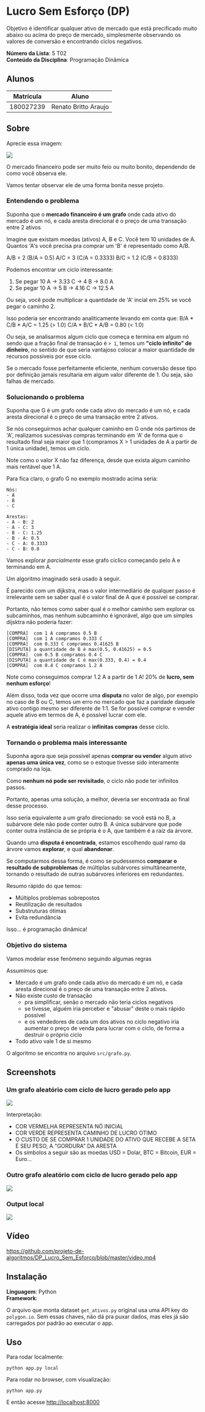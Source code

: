 # Lucro Sem Esforço (DP)

Objetivo é identificar qualquer ativo de mercado que está precificado muito abaixo ou acima do preço de mercado, simplesmente observando os valores de conversão e encontrando ciclos negativos.

**Número da Lista**: 5 T02<br>
**Conteúdo da Disciplina**: Programação Dinâmica<br>

## Alunos

| Matrícula | Aluno                |
| --------- | -------------------- |
| 180027239 | Renato Britto Araujo |

## Sobre 

Aprecie essa imagem:

![](figs/Screenshot%20from%202023-07-05%2022-29-57.png)

O mercado financeiro pode ser muito feio ou muito bonito, dependendo de como você observa ele.

Vamos tentar observar ele de uma forma bonita nesse projeto.

### Entendendo o problema

Suponha que o **mercado financeiro é um grafo** onde cada ativo do mercado é um nó, e cada aresta direcional é o preço de uma transação entre 2 ativos

Imagine que existam moedas (ativos) A, B e C. Você tem 10 unidades de A. Quantos 'A's você precisa pra comprar um 'B' é representado como A/B.

A/B  =  2    (B/A = 0.5)
A/C  =  3    (C/A = 0.3333)
B/C  =  1.2  (C/B = 0.8333)

Podemos encontrar um ciclo interessante:
1. Se pegar 10 A -> 3.33 C -> 4 B -> 8.0 A 
2. Se pegar 10 A -> 5 B -> 4.16 C -> 12.5 A

Ou seja, você pode multiplicar a quantidade de 'A' incial em 25% se você pegar o caminho 2.

Isso poderia ser encontrando analiticamente levando em conta que:
 B/A   *  C/B   *   A/C    = 1.25 (> 1.0)
 C/A   *  B/C   *   A/B    = 0.80 (< 1.0)

Ou seja, se analisarmos algum ciclo que começa e termina em algum nó sendo que a fração final de transação é `> 1`, temos um **"ciclo infinito" de dinheiro**, no sentido de que seria vantajoso colocar a maior quantidade de recursos possíveis por esse ciclo.

Se o mercado fosse perfeitamente eficiente, nenhum conversão desse tipo por definição jamais resultaria em algum valor diferente de 1. Ou seja, são falhas de mercado.

### Solucionando o problema

Suponha que G é um grafo onde cada ativo do mercado é um nó, e cada aresta direcional é o preço de uma transação entre 2 ativos.

Se nós conseguirmos achar qualquer caminho em G onde nós partimos de 'A', realizamos sucessivas compras terminando em 'A' de forma que o resultado final seja maior que 1 (compramos X > 1 unidades de A a partir de 1 única unidade), temos um ciclo.

Note como o valor X não faz diferença, desde que exista algum caminho mais rentável que 1 A.

Para fica claro, o grafo G no exemplo mostrado acima seria:

```
Nós: 
- A
- B
- C

Arestas:
- A - B: 2    
- A - C: 3    
- B - C: 1.25  
- B - A: 0.5
- C - A: 0.3333
- C - B: 0.8
```

Vamos explorar *parcialmente* esse grafo cíclico começando pelo A e terminando em A.

Um algoritmo imaginado será usado à seguir. 

É parecido com um dijkstra, mas o valor intermediário de qualquer passo é irrelevante sem se saber qual é o valor final de A que é possível se comprar. 

Portanto, não temos como saber qual é o melhor caminho sem explorar os subcaminhos, mas nenhum subcaminho é ignorável, algo que um simples dijsktra não poderia fazer:

```
[COMPRA]  com 1 A compramos 0.5 B
[COMPRA]  com 1 A compramos 0.333 C
[COMPRA]  com 0.333 C compramos 0.41625 B
[DISPUTA] a quantidade de B é max(0.5, 0.41625) = 0.5
[COMPRA]  com 0.5 B compramos 0.4 C
[DISPUTA] a quantidade de C é max(0.333, 0.4) = 0.4
[COMPRA]  com 0.4 C compramos 1.2 A
```

Note como conseguimos comprar 1.2 A a partir de 1 A! 20% de **lucro, sem nenhum esforço**!

Além disso, toda vez que ocorre uma **disputa** no valor de algo, por exemplo no caso de B ou C, temos um erro no mercado que faz a paridade daquele ativo contigo mesmo ser diferente de 1:1. Se for possível comprar e vender aquele ativo em termos de A, é possível lucrar com ele.

A **estratégia ideal** seria realizar o **infinitas compras** desse ciclo.

### Tornando o problema mais interessante

Suponha agora que seja possível apenas **comprar ou vender** algum ativo **apenas uma única vez**, como se o estoque tivesse sido interamente comprado na loja. 

Como **nenhum nó pode ser revisitado**, o ciclo não pode ter infinitos passos.

Portanto, apenas uma solução, a melhor, deveria ser encontrada ao final desse processo.

Isso seria equivalente a um grafo direcionado: se você está no B, a subárvore dele não pode conter outro B. A única subárvore que pode conter outra instância de se própria é o A, que também é a raíz da árvore.

Quando uma **disputa é encontrada**, estamos escolhendo qual ramo da árvore vamos **explorar**, e qual **abandonar**.

Se computarmos dessa forma, é como se pudessemos **comparar o resultado de subproblemas** de múltiplas subárvores simultâneamente, tornando o resultado de outras subárvores inferiores em redundantes. 

Resumo rápido do que temos:
- Múltiplos problemas sobrepostos
- Reutilização de resultados
- Substruturas ótimas
- Evita redundância

Isso... é programação dinâmica!

### Objetivo do sistema

Vamos modelar esse fenômeno seguindo algumas regras

Assumimos que:
- Mercado é um grafo onde cada ativo do mercado é um nó, e cada aresta direcional é o preço de uma transação entre 2 ativos. 
- Não existe custo de transação 
  - pra simplificar, senão o mercado não teria ciclos negativos
  - se tivesse, alguém iria perceber e "abusar" deste o mais rápido possível
  - e os vendedores de cada um dos ativos no ciclo negativo iria aumentar o preço de venda para lucrar com o ciclo, de forma a destruir o próprio ciclo
- Todo ativo vale 1 de si mesmo

O algoritmo se encontra no arquivo `src/grafo.py`.

## Screenshots


### Um grafo aleatório com ciclo de lucro gerado pelo app

![](figs/Screenshot%20from%202023-07-05%2022-27-28.png)


Interpretação:
- COR VERMELHA REPRESENTA NÓ INICIAL
- COR VERDE REPRESENTA CAMINHO DE LUCRO OTIMO
- O CUSTO DE SE COMPRAR 1 UNIDADE DO ATIVO QUE RECEBE A SETA É SEU PESO, A "GORDURA" DA ARESTA
- Os simbolos a seguir são as moedas USD = Dolar, BTC = Bitcoin, EUR = Euro...

### Outro grafo aleatório com ciclo de lucro gerado pelo app 

![](figs/Screenshot%20from%202023-07-05%2022-27-51.png)

### Output local 

![](figs/Screenshot%20from%202023-07-05%2022-05-58.png)


## Vídeo

https://github.com/projeto-de-algoritmos/DP_Lucro_Sem_Esforco/blob/master/video.mp4

## Instalação 
**Linguagem**: Python<br>
**Framework**: <br>

O arquivo que monta dataset `get_ativos.py` original usa uma API key do `polygon.io`.
Sem essas chaves, não dá pra puxar dados, mas eles já são carregados por padrão ao executar o app.

## Uso 

Para rodar localmente:
```
python app.py local
```

Para rodar no browser, com visualização:
```
python app.py
```
E então acesse [http://localhost:8000](http://localhost:8000)


